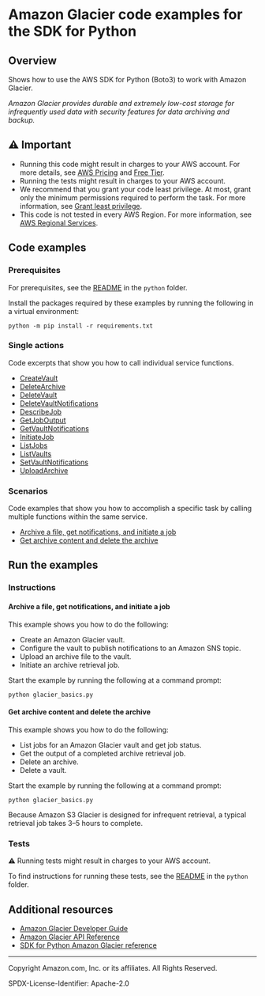 # Amazon Glacier code examples for the SDK for Python

## Overview

Shows how to use the AWS SDK for Python (Boto3) to work with Amazon Glacier.

<!--custom.overview.start-->
<!--custom.overview.end-->

_Amazon Glacier provides durable and extremely low-cost storage for infrequently used data with security features for data archiving and backup._

## ⚠ Important

* Running this code might result in charges to your AWS account. For more details, see [AWS Pricing](https://aws.amazon.com/pricing/) and [Free Tier](https://aws.amazon.com/free/).
* Running the tests might result in charges to your AWS account.
* We recommend that you grant your code least privilege. At most, grant only the minimum permissions required to perform the task. For more information, see [Grant least privilege](https://docs.aws.amazon.com/IAM/latest/UserGuide/best-practices.html#grant-least-privilege).
* This code is not tested in every AWS Region. For more information, see [AWS Regional Services](https://aws.amazon.com/about-aws/global-infrastructure/regional-product-services).

<!--custom.important.start-->
<!--custom.important.end-->

## Code examples

### Prerequisites

For prerequisites, see the [README](../../README.md#Prerequisites) in the `python` folder.

Install the packages required by these examples by running the following in a virtual environment:

```
python -m pip install -r requirements.txt
```

<!--custom.prerequisites.start-->
<!--custom.prerequisites.end-->

### Single actions

Code excerpts that show you how to call individual service functions.

- [CreateVault](glacier_basics.py#L35)
- [DeleteArchive](glacier_basics.py#L196)
- [DeleteVault](glacier_basics.py#L157)
- [DeleteVaultNotifications](glacier_basics.py#L330)
- [DescribeJob](glacier_basics.py#L215)
- [GetJobOutput](glacier_basics.py#L240)
- [GetVaultNotifications](glacier_basics.py#L305)
- [InitiateJob](glacier_basics.py#L99)
- [ListJobs](glacier_basics.py#L121)
- [ListVaults](glacier_basics.py#L54)
- [SetVaultNotifications](glacier_basics.py#L266)
- [UploadArchive](glacier_basics.py#L68)

### Scenarios

Code examples that show you how to accomplish a specific task by calling multiple
functions within the same service.

- [Archive a file, get notifications, and initiate a job](glacier_basics.py)
- [Get archive content and delete the archive](glacier_basics.py)


<!--custom.examples.start-->
<!--custom.examples.end-->

## Run the examples

### Instructions


<!--custom.instructions.start-->
<!--custom.instructions.end-->



#### Archive a file, get notifications, and initiate a job

This example shows you how to do the following:

- Create an Amazon Glacier vault.
- Configure the vault to publish notifications to an Amazon SNS topic.
- Upload an archive file to the vault.
- Initiate an archive retrieval job.

<!--custom.scenario_prereqs.glacier_Usage_UploadNotifyInitiate.start-->
<!--custom.scenario_prereqs.glacier_Usage_UploadNotifyInitiate.end-->

Start the example by running the following at a command prompt:

```
python glacier_basics.py
```


<!--custom.scenarios.glacier_Usage_UploadNotifyInitiate.start-->
<!--custom.scenarios.glacier_Usage_UploadNotifyInitiate.end-->

#### Get archive content and delete the archive

This example shows you how to do the following:

- List jobs for an Amazon Glacier vault and get job status.
- Get the output of a completed archive retrieval job.
- Delete an archive.
- Delete a vault.

<!--custom.scenario_prereqs.glacier_Usage_RetrieveDelete.start-->
<!--custom.scenario_prereqs.glacier_Usage_RetrieveDelete.end-->

Start the example by running the following at a command prompt:

```
python glacier_basics.py
```


<!--custom.scenarios.glacier_Usage_RetrieveDelete.start-->
Because Amazon S3 Glacier is designed for infrequent retrieval, a typical retrieval
job takes 3–5 hours to complete.
<!--custom.scenarios.glacier_Usage_RetrieveDelete.end-->

### Tests

⚠ Running tests might result in charges to your AWS account.


To find instructions for running these tests, see the [README](../../README.md#Tests)
in the `python` folder.



<!--custom.tests.start-->
<!--custom.tests.end-->

## Additional resources

- [Amazon Glacier Developer Guide](https://docs.aws.amazon.com/amazonglacier/latest/dev/introduction.html)
- [Amazon Glacier API Reference](https://docs.aws.amazon.com/amazonglacier/latest/dev/amazon-glacier-api.html)
- [SDK for Python Amazon Glacier reference](https://boto3.amazonaws.com/v1/documentation/api/latest/reference/services/glacier.html)

<!--custom.resources.start-->
<!--custom.resources.end-->

---

Copyright Amazon.com, Inc. or its affiliates. All Rights Reserved.

SPDX-License-Identifier: Apache-2.0
